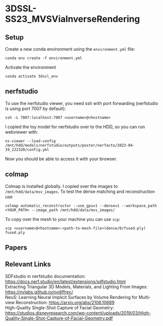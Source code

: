 # 3DSSL-SS23_MVSViaInverseRendering

## Setup

Create a new conda environment using the `environment.yml` file:

```
conda env create -f environment.yml
```

Activate the environment

```
conda activate 3dssl_env
```

## nerfstudio

To use the nerfstudio viewer, you need ssh with port forwarding (nerfstudio is using port 7007 by default):

```
ssh -L 7007:localhost:7007 <username>@<hostname>
```

I copied the toy model for nerfstudio over to the HDD, so you can run webviewer with:

```
ns-viewer --load-config /mnt/hdd/models/nerfstudio/outputs/poster/nerfacto/2023-04-19_222320/config.yml
```

Now you should be able to access it with your browser.


## colmap

Colmap is installed globally. I copied over the images to `/mnt/hdd/data/msv_images`. To test the dense matching and reconstruction use

```
colmap automatic_reconstructor --use_gpu=1 --dense=1 --workspace_path <YOUR_PATH> --image_path /mnt/hdd/data/mvs_images/
```

To copy over the mesh to your machine you can use `scp`:

```
scp <username>@<hostname>:<path-to-mesh-file>(dense/0/fused.ply) fused.ply
```

## Papers

## Relevant Links

SDFstudio in nerfstudio documentation: https://docs.nerf.studio/en/latest/extensions/sdfstudio.html <br />
Extracting Triangular 3D Models, Materials, and Lighting From Images: https://nvlabs.github.io/nvdiffrec/ <br />
NeuS: Learning Neural Implicit Surfaces by Volume Rendering for Multi-view Reconstruction: https://arxiv.org/abs/2106.10689 <br />
High-Quality Single-Shot Capture of Facial Geometry: https://studios.disneyresearch.com/wp-content/uploads/2019/03/High-Quality-Single-Shot-Capture-of-Facial-Geometry.pdf
